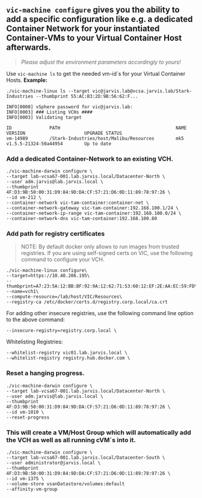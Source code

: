 ## `vic-machine configure` gives you the ability to add a specific configuration like e.g. a dedicated Container Network for your instantiated Container-VMs to your Virtual Container Host afterwards.

> *Please adjust the environment parameters accordingly to yours!*

Use `vic-machine ls` to get the needed vm-id´s for your Virtual Container Hosts. **Example:**

```
./vic-machine-linux ls --target vic@jarvis.lab@vcsa.jarvis.lab/Stark-Industries --thumbprint 55:AC:B3:2D:9B:56:62:F...

INFO[0000] vSphere password for vic@jarvis.lab:      
INFO[0003] ### Listing VCHs ####                        
INFO[0003] Validating target                            

ID              PATH                                           NAME        VERSION                      UPGRADE STATUS
vm-14989        /Stark-Industries/host/Malibu/Resources        mk5         v1.5.5-21324-50a44954        Up to date
```

### Add a dedicated Container-Network to an existing VCH.
```
./vic-machine-darwin configure \
--target lab-vcsa67-001.lab.jarvis.local/Datacenter-North \
--user adm.jarvis@lab.jarvis.local \
--thumbprint 4F:D3:9B:50:00:31:D9:84:9D:DA:CF:57:21:D6:0D:11:89:78:97:26 \
--id vm-212 \
--container-network vic-tam-container:container-net \
--container-network-gateway vic-tam-container:192.168.100.1/24 \
--container-network-ip-range vic-tam-container:192.168.100.0/24 \
--container-network-dns vic-tam-container:192.168.100.80
```

### Add path for registry certificates

> NOTE: By default docker only allows to run images from trusted registries. If you are using self-signed certs on VIC, use the following command to configure your VCH.

```
./vic-machine-linux configure\
--target=https://10.40.206.195\
--thumbprint=A7:23:5A:12:BB:BF:92:9A:12:62:71:53:60:12:EF:2E:AA:EC:59:FD\
--name=vch1\
--compute-resource=/lab/host/VIC/Resources\
--registry-ca /etc/docker/certs.d/registry.corp.local/ca.crt
```

For adding other insecure registries, use the following command line option to the above command:

```
--insecure-registry=registry.corp.local \
```

Whitelisting Registries:

```
--whitelist-registry vic01.lab.jarvis.local \
--whitelist-registry registry.hub.docker.com \
```

### Reset a hanging progress.
```
./vic-machine-darwin configure \
--target lab-vcsa67-001.lab.jarvis.local/Datacenter-North \
--user adm.jarvis@lab.jarvis.local \
--thumbprint 4F:D3:9B:50:00:31:D9:84:9D:DA:CF:57:21:D6:0D:11:89:78:97:26 \
--id vm-1010 \
--reset-progress
```

### This will create a VM/Host Group which will automatically add the VCH as well as all running cVM´s into it.
```
./vic-machine-darwin configure \
--target lab-vcsa67-001.lab.jarvis.local/Datacenter-South \
--user administrator@jarvis.local \
--thumbprint 4F:D3:9B:50:00:31:D9:84:9D:DA:CF:57:21:D6:0D:11:89:78:97:26 \
--id vm-1375 \
--volume-store vsanDatastore/volumes:default 
--affinity-vm-group
```